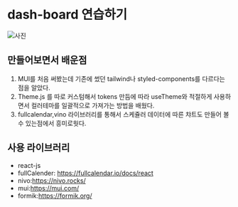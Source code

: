 # dash-board 연습하기
<div>
  <img src="https://user-images.githubusercontent.com/92585734/208973919-261665ba-f816-4029-9e17-ed255ae90786.png" alt="사진"/>
</div>


## 만들어보면서 배운점

1. MUI를 처음 써봤는데 기존에 썼던 tailwind나 styled-components를 다르다는 점을 알았다.
2. Theme.js 를 따로 커스텀해서 tokens 만듬에 따라 useTheme와 적절하게 사용하면서 컬러테마를 일괄적으로 가져가는 방법을 배웠다.
3. fullcalendar,vino 라이브러리를 통해서 스케쥴러 데이터에 따른 챠트도 만들어 볼수 있는점에서 흥미로웟다.


## 사용 라이브러리
- react-js
- fullCalender: https://fullcalendar.io/docs/react
- nivo:https://nivo.rocks/
- mui:https://mui.com/
- formik:https://formik.org/
